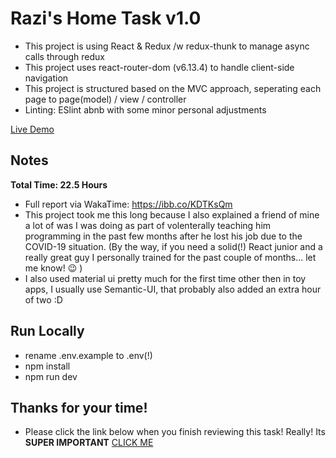 # Razi's Home Task v1.0
* This project is using React & Redux /w redux-thunk to manage async calls through redux
* This project uses react-router-dom (v6.13.4) to handle client-side navigation
* This project is structured based on the MVC approach, seperating each page to page(model) / view / controller
* Linting: ESlint abnb with some minor personal adjustments

[Live Demo](https://herolo-home-task.herokuapp.com/)

## Notes
**Total Time: 22.5 Hours**
* Full report via WakaTime: https://ibb.co/KDTKsQm
* This project took me this long because I also explained a friend of mine a lot of was I was doing as part of volenterally teaching him programming in the past few months after he lost his job due to the COVID-19 situation. (By the way, if you need a solid(!) React junior and a really great guy I personally trained for the past couple of months... let me know! :wink: )
* I also used material ui pretty much for the first time other then in toy apps, I usually use Semantic-UI, that probably also added an extra hour of two :D

## Run Locally
- rename .env.example to .env(!)
- npm install
- npm run dev

## Thanks for your time!

* Please click the link below when you finish reviewing this task! Really! Its **SUPER IMPORTANT**
[CLICK ME](https://i.kym-cdn.com/entries/icons/original/000/034/858/Untitled-1.png)